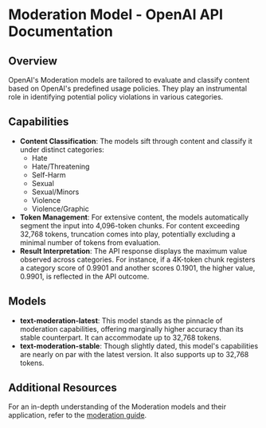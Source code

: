 # Moderation Model - OpenAI API Documentation

## Overview
OpenAI's Moderation models are tailored to evaluate and classify content based on OpenAI's predefined usage policies. They play an instrumental role in identifying potential policy violations in various categories.

## Capabilities
- **Content Classification**: The models sift through content and classify it under distinct categories:
  - Hate
  - Hate/Threatening
  - Self-Harm
  - Sexual
  - Sexual/Minors
  - Violence
  - Violence/Graphic
- **Token Management**: For extensive content, the models automatically segment the input into 4,096-token chunks. For content exceeding 32,768 tokens, truncation comes into play, potentially excluding a minimal number of tokens from evaluation.
- **Result Interpretation**: The API response displays the maximum value observed across categories. For instance, if a 4K-token chunk registers a category score of 0.9901 and another scores 0.1901, the higher value, 0.9901, is reflected in the API outcome.

## Models
- **text-moderation-latest**: This model stands as the pinnacle of moderation capabilities, offering marginally higher accuracy than its stable counterpart. It can accommodate up to 32,768 tokens.
- **text-moderation-stable**: Though slightly dated, this model's capabilities are nearly on par with the latest version. It also supports up to 32,768 tokens.

## Additional Resources
For an in-depth understanding of the Moderation models and their application, refer to the [moderation guide](#).

